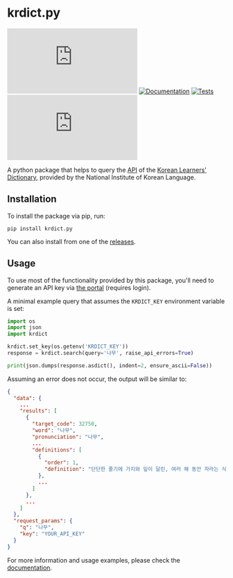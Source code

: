 # krdict.py

[![PyPI](https://img.shields.io/pypi/v/krdict.py)](https://pypi.org/project/krdict.py)
[![Documentation](https://img.shields.io/readthedocs/krdictpy/stable)](https://krdictpy.readthedocs.io/en/stable)
[![Tests](https://img.shields.io/github/workflow/status/omarkmu/krdict.py/Test?label=tests)](https://github.com/omarkmu/krdict.py/actions/workflows/test.yml)  
[![krdict.js](https://img.shields.io/npm/v/krdict.js?label=krdict.js)](https://github.com/Fox-Islam/krdict.js)

A python package that helps to query the [API](https://krdict.korean.go.kr/openApi/openApiInfo) of the
[Korean Learners' Dictionary](https://krdict.korean.go.kr/mainAction), provided by the National Institute of Korean Language.

## Installation

To install the package via pip, run:

```
pip install krdict.py
```

You can also install from one of the [releases](https://github.com/omarkmu/krdict.py/releases).

## Usage
To use most of the functionality provided by this package, you'll need to generate an API key via
[the portal](https://krdict.korean.go.kr/openApi/openApiRegister) (requires login).

A minimal example query that assumes the `KRDICT_KEY` environment variable is set:

```python
import os
import json
import krdict

krdict.set_key(os.getenv('KRDICT_KEY'))
response = krdict.search(query='나무', raise_api_errors=True)

print(json.dumps(response.asdict(), indent=2, ensure_ascii=False))
```

Assuming an error does not occur, the output will be similar to:

```json
{
  "data": {
    ...
    "results": [
      {
        "target_code": 32750,
        "word": "나무",
        "pronunciation": "나무",
        ...
        "definitions": [
          {
            "order": 1,
            "definition": "단단한 줄기에 가지와 잎이 달린, 여러 해 동안 자라는 식물."
          },
          ...
        ]
      },
      ...
    ]
  },
  "request_params": {
    "q": "나무",
    "key": "YOUR_API_KEY"
  }
}
```

For more information and usage examples, please check the [documentation](https://krdictpy.readthedocs.io/en/stable).
